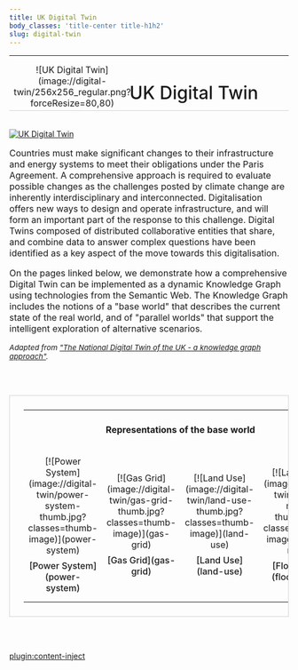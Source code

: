 ```yaml
---
title: UK Digital Twin
body_classes: 'title-center title-h1h2'
slug: digital-twin
---
```


<table width="100%" style="border-bottom: 1px solid LightGrey; height: 100px;">
	<tr>
		<td width="25%" style="text-align: center;" markdown="1">![UK Digital Twin](image://digital-twin/256x256_regular.png?forceResize=80,80)</td>
		<td width="75%" style="text-align: center;"><h1 style="text-indent: -25%; font-weight: 500;">UK Digital Twin</h1></td>
	</tr>
</table>

<br>

<div class="intro-container three-quarter-width">
	<div class="intro-left">
		<a href="/user/images/digital-twin/agent-stack-large.jpg" target="_blank" >
			<img src="/user/images/digital-twin/agent-stack-large.jpg" class="header-image" alt="UK Digital Twin" />
		</a>
	</div>
	<div class="intro-center">
		<p style="font-size: 12pt !important;">Countries must make significant changes to their infrastructure and energy systems to meet their obligations under the Paris Agreement. A comprehensive approach is required to evaluate possible changes as the challenges posted by climate change are inherently interdisciplinary and interconnected. Digitalisation offers new ways to design and operate infrastructure, and will form an important part of the response to this challenge. Digital Twins composed of distributed collaborative entities that share, and combine data to answer complex questions have been identified as a key aspect of the move towards this digitalisation.​</p>
		<p style="font-size: 12pt !important;">On the pages linked below, we demonstrate how a comprehensive Digital Twin can be implemented as a dynamic Knowledge Graph using technologies from the Semantic Web. The Knowledge Graph includes the notions of a "base world" that describes the current state of the real world, and of "parallel worlds" that support the intelligent exploration of alternative scenarios.​</p>
		<p style="font-size: 10pt; font-style: italic;">Adapted from <a href="https://cmclinnovations.com/files/publications/2021-01-14.pdf">"The National Digital Twin of the UK - a knowledge graph approach"<a>.</p>
	</div>
</div>

<br><br>

<table width="75%" style="margin: auto; text-align: center; padding: 25px; border: 1px solid LightGrey;">
	<tr>
		<td colspan="4">
			<div style="width: 100%;">
				<h4>Representations of the base world</h4>
			</div>
		</td>
	</tr>
	<tr height="275px">
		<td width="25%" colspan="1" style="text-align: center;">
			<div markdown="1">[![Power System](image://digital-twin/power-system-thumb.jpg?classes=thumb-image)](power-system)</div>
			<div class="grey-link" style="padding-top: 8px; font-weight: 500;" markdown="1">[Power System](power-system)</div>
		</td>
		<td width="25%" colspan="1" style="text-align: center;">
			<div markdown="1">[![Gas Grid](image://digital-twin/gas-grid-thumb.jpg?classes=thumb-image)](gas-grid)</div>
			<div class="grey-link" style="padding-top: 8px; font-weight: 500;" markdown="1">[Gas Grid](gas-grid)</div>
		</td>
		<td width="25%" colspan="1" style="text-align: center;">
			<div markdown="1">[![Land Use](image://digital-twin/land-use-thumb.jpg?classes=thumb-image)](land-use)</div>
			<div class="grey-link" style="padding-top: 8px; font-weight: 500;" markdown="1">[Land Use](land-use)</div>
		</td>
		<td width="25%" colspan="1" style="text-align: center;">
			<div markdown="1">[![Land Use](image://digital-twin/flood-map-thumb.jpg?classes=thumb-image)](flood-map)</div>
			<div class="grey-link" style="padding-top: 8px; font-weight: 500;" markdown="1">[Flood Map](flood-map)</div>
		</td>
	</tr>
</table>

<!--
<br><br>

<div width="100%" style="text-align: center;">
	<div style="width: 250px; margin: auto; border-bottom: 1px solid LightGrey;">
		<h4>Scenario Analysis</h4>
	</div>
	<br>
	<table width="75%" style="margin: auto;">
		<tr>
			<td width="100%" style="text-align: center;">
				<div markdown="1">[![Sustainable Goals](image://digital-twin/un-goals.jpg?forceResize=150,200&classes=header-image)](sustainable-goals)</div>
				<div class="grey-link" style="padding-top: 8px; font-weight: 500;" markdown="1">[Sustainable Goals](sustainable-goals)</div>
			</td>
		</tr>
	</table>
</div>
-->

<br><br>

[plugin:content-inject](/modular/partners)